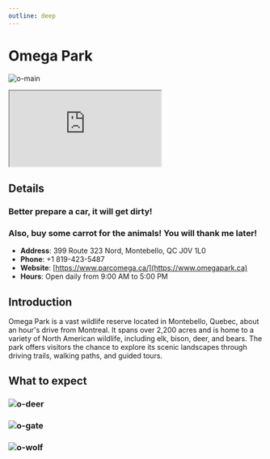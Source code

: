```yaml
---
outline: deep
---
```


# Omega Park

![o-main](/medias/o-main.png)

<iframe src="https://www.google.com/maps/embed?pb=!1m18!1m12!1m3!1d2787.4286223172235!2d-74.94631582420133!3d45.68236967107832!2m3!1f0!2f0!3f0!3m2!1i1024!2i768!4f13.1!3m3!1m2!1s0x4cce5770d9c031cf%3A0xbdc98c0f0eee9151!2sOmega%20Park!5e0!3m2!1szh-TW!2sca!4v1754166928337!5m2!1szh-TW!2sca" allowfullscreen="" loading="lazy" referrerpolicy="no-referrer-when-downgrade"></iframe>

## Details

### Better prepare a car, it will get dirty!
### Also, buy some carrot for the animals! You will thank me later!


- **Address**: 399 Route 323 Nord, Montebello, QC J0V 1L0
- **Phone**: +1 819-423-5487
- **Website**: [https://www.parcomega.ca/](https://www.omegapark.ca)
- **Hours**: Open daily from 9:00 AM to 5:00 PM

## Introduction

Omega Park is a vast wildlife reserve located in Montebello, Quebec, about an hour's drive from Montreal. It spans over 2,200 acres and is home to a variety of North American wildlife, including elk, bison, deer, and bears. The park offers visitors the chance to explore its scenic landscapes through driving trails, walking paths, and guided tours.

## What to expect
### ![o-deer](/medias/o-deer.png)
### ![o-gate](/medias/o-gate.png)
### ![o-wolf](/medias/o-wolf.png)


<script setup>
import '/.vitepress/main.scss'
</script>